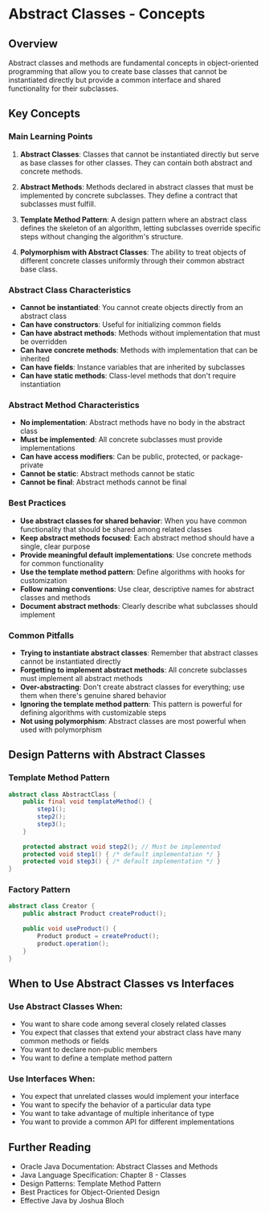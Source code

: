 # Abstract Classes - Concepts

## Overview

Abstract classes and methods are fundamental concepts in object-oriented programming that allow you to create base classes that cannot be instantiated directly but provide a common interface and shared functionality for their subclasses.

## Key Concepts

### Main Learning Points

1. **Abstract Classes**: Classes that cannot be instantiated directly but serve as base classes for other classes. They can contain both abstract and concrete methods.

2. **Abstract Methods**: Methods declared in abstract classes that must be implemented by concrete subclasses. They define a contract that subclasses must fulfill.

3. **Template Method Pattern**: A design pattern where an abstract class defines the skeleton of an algorithm, letting subclasses override specific steps without changing the algorithm's structure.

4. **Polymorphism with Abstract Classes**: The ability to treat objects of different concrete classes uniformly through their common abstract base class.

### Abstract Class Characteristics

- **Cannot be instantiated**: You cannot create objects directly from an abstract class
- **Can have constructors**: Useful for initializing common fields
- **Can have abstract methods**: Methods without implementation that must be overridden
- **Can have concrete methods**: Methods with implementation that can be inherited
- **Can have fields**: Instance variables that are inherited by subclasses
- **Can have static methods**: Class-level methods that don't require instantiation

### Abstract Method Characteristics

- **No implementation**: Abstract methods have no body in the abstract class
- **Must be implemented**: All concrete subclasses must provide implementations
- **Can have access modifiers**: Can be public, protected, or package-private
- **Cannot be static**: Abstract methods cannot be static
- **Cannot be final**: Abstract methods cannot be final

### Best Practices

- **Use abstract classes for shared behavior**: When you have common functionality that should be shared among related classes
- **Keep abstract methods focused**: Each abstract method should have a single, clear purpose
- **Provide meaningful default implementations**: Use concrete methods for common functionality
- **Use the template method pattern**: Define algorithms with hooks for customization
- **Follow naming conventions**: Use clear, descriptive names for abstract classes and methods
- **Document abstract methods**: Clearly describe what subclasses should implement

### Common Pitfalls

- **Trying to instantiate abstract classes**: Remember that abstract classes cannot be instantiated directly
- **Forgetting to implement abstract methods**: All concrete subclasses must implement all abstract methods
- **Over-abstracting**: Don't create abstract classes for everything; use them when there's genuine shared behavior
- **Ignoring the template method pattern**: This pattern is powerful for defining algorithms with customizable steps
- **Not using polymorphism**: Abstract classes are most powerful when used with polymorphism

## Design Patterns with Abstract Classes

### Template Method Pattern
```java
abstract class AbstractClass {
    public final void templateMethod() {
        step1();
        step2();
        step3();
    }
    
    protected abstract void step2(); // Must be implemented
    protected void step1() { /* default implementation */ }
    protected void step3() { /* default implementation */ }
}
```

### Factory Pattern
```java
abstract class Creator {
    public abstract Product createProduct();
    
    public void useProduct() {
        Product product = createProduct();
        product.operation();
    }
}
```

## When to Use Abstract Classes vs Interfaces

### Use Abstract Classes When:
- You want to share code among several closely related classes
- You expect that classes that extend your abstract class have many common methods or fields
- You want to declare non-public members
- You want to define a template method pattern

### Use Interfaces When:
- You expect that unrelated classes would implement your interface
- You want to specify the behavior of a particular data type
- You want to take advantage of multiple inheritance of type
- You want to provide a common API for different implementations

## Further Reading

- Oracle Java Documentation: Abstract Classes and Methods
- Java Language Specification: Chapter 8 - Classes
- Design Patterns: Template Method Pattern
- Best Practices for Object-Oriented Design
- Effective Java by Joshua Bloch
